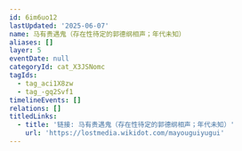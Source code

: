 ```yaml
---
id: 6im6uo12
lastUpdated: '2025-06-07'
name: 马有贵遇鬼（存在性待定的郭德纲相声；年代未知）
aliases: []
layer: 5
eventDate: null
categoryId: cat_X3JSNomc
tagIds:
  - tag_aci1X8zw
  - tag_-gq2Svf1
timelineEvents: []
relations: []
titledLinks:
  - title: '链接: 马有贵遇鬼（存在性待定的郭德纲相声；年代未知）'
    url: 'https://lostmedia.wikidot.com/mayouguiyugui'
---
```


